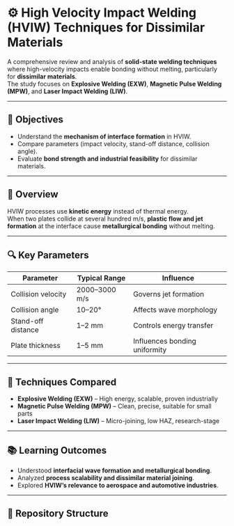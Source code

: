 # ⚙️ High Velocity Impact Welding (HVIW) Techniques for Dissimilar Materials

A comprehensive review and analysis of **solid-state welding techniques** where high-velocity impacts enable bonding without melting, particularly for **dissimilar materials**.  
The study focuses on **Explosive Welding (EXW)**, **Magnetic Pulse Welding (MPW)**, and **Laser Impact Welding (LIW)**.


---

## 🎯 Objectives
- Understand the **mechanism of interface formation** in HVIW.  
- Compare parameters (impact velocity, stand-off distance, collision angle).  
- Evaluate **bond strength and industrial feasibility** for dissimilar materials.  

---

## 🧠 Overview
HVIW processes use **kinetic energy** instead of thermal energy.  
When two plates collide at several hundred m/s, **plastic flow and jet formation** at the interface cause **metallurgical bonding** without melting.

---

## 🔍 Key Parameters

| Parameter | Typical Range | Influence |
|------------|----------------|------------|
| Collision velocity | 2000–3000 m/s | Governs jet formation |
| Collision angle | 10–20° | Affects wave morphology |
| Stand-off distance | 1–2 mm | Controls energy transfer |
| Plate thickness | 1–5 mm | Influences bonding uniformity |

---

## 🧩 Techniques Compared
- **Explosive Welding (EXW)** – High energy, scalable, proven industrially  
- **Magnetic Pulse Welding (MPW)** – Clean, precise, suitable for small parts  
- **Laser Impact Welding (LIW)** – Micro-joining, low HAZ, research-stage  

---

## 📚 Learning Outcomes
- Understood **interfacial wave formation and metallurgical bonding**.  
- Analyzed **process scalability and dissimilar material joining**.  
- Explored **HVIW’s relevance to aerospace and automotive industries**.  

---

## 📂 Repository Structure
